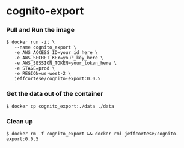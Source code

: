 # cognito-export

### Pull and Run the image
```shell
$ docker run -it \
   --name cognito_export \
   -e AWS_ACCESS_ID=your_id_here \
   -e AWS_SECRET_KEY=your_key_here \
   -e AWS_SESSION_TOKEN=your_token_here \
   -e STAGE=prod \
   -e REGION=us-west-2 \
   jeffcortese/cognito-export:0.0.5
```

### Get the data out of the container
```shell
$ docker cp cognito_export:./data ./data
```

### Clean up
```shell
$ docker rm -f cognito_export && docker rmi jeffcortese/cognito-export:0.0.5
```
